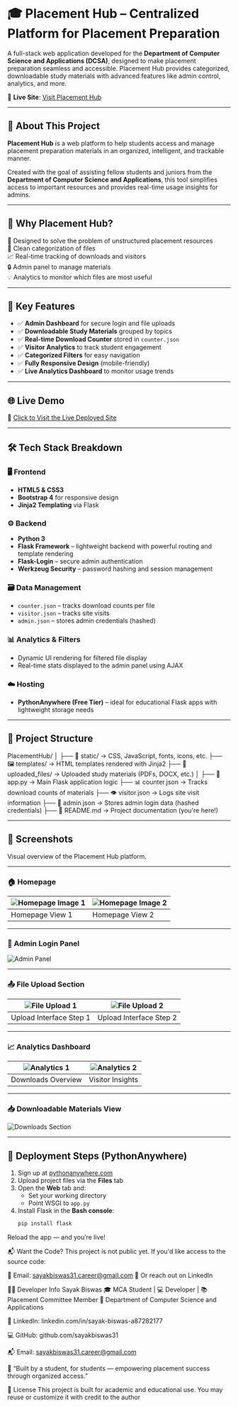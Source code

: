 # 🎓 Placement Hub – Centralized Platform for Placement Preparation

A full-stack web application developed for the **Department of Computer Science and Applications (DCSA)**, designed to make placement preparation seamless and accessible. Placement Hub provides categorized, downloadable study materials with advanced features like admin control, analytics, and more.

🔗 **Live Site**: [Visit Placement Hub](https://sayakbiswas.pythonanywhere.com/)

---

## 📘 About This Project

**Placement Hub** is a web platform to help students access and manage placement preparation materials in an organized, intelligent, and trackable manner.

Created with the goal of assisting fellow students and juniors from the **Department of Computer Science and Applications**, this tool simplifies access to important resources and provides real-time usage insights for admins.

---

## 🧠 Why Placement Hub?

🎯 Designed to solve the problem of unstructured placement resources  
📂 Clean categorization of files  
📈 Real-time tracking of downloads and visitors  
🔒 Admin panel to manage materials  
💡 Analytics to monitor which files are most useful

---

## 🌟 Key Features

- ✅ **Admin Dashboard** for secure login and file uploads  
- ✅ **Downloadable Study Materials** grouped by topics  
- ✅ **Real-time Download Counter** stored in `counter.json`  
- ✅ **Visitor Analytics** to track student engagement  
- ✅ **Categorized Filters** for easy navigation  
- ✅ **Fully Responsive Design** (mobile-friendly)  
- ✅ **Live Analytics Dashboard** to monitor usage trends  

---

## 🌐 Live Demo

📎 [Click to Visit the Live Deployed Site](https://sayakbiswas.pythonanywhere.com/)

---

## 🛠️ Tech Stack Breakdown

### 🖥️ Frontend
- **HTML5 & CSS3**
- **Bootstrap 4** for responsive design
- **Jinja2 Templating** via Flask

### ⚙️ Backend
- **Python 3**
- **Flask Framework** – lightweight backend with powerful routing and template rendering
- **Flask-Login** – secure admin authentication
- **Werkzeug Security** – password hashing and session management

### 🗃️ Data Management
- `counter.json` – tracks download counts per file  
- `visitor.json` – tracks site visits  
- `admin.json` – stores admin credentials (hashed)

### 📊 Analytics & Filters
- Dynamic UI rendering for filtered file display  
- Real-time stats displayed to the admin panel using AJAX

### ☁️ Hosting
- **PythonAnywhere (Free Tier)** – ideal for educational Flask apps with lightweight storage needs

---

## 📁 Project Structure

PlacementHub/
│
├── 🧾 static/ → CSS, JavaScript, fonts, icons, etc.
├── 🖼️ templates/ → HTML templates rendered with Jinja2
├── 📂 uploaded_files/ → Uploaded study materials (PDFs, DOCX, etc.)
│
├── 🧠 app.py → Main Flask application logic
├── 📊 counter.json → Tracks download counts of materials
├── 👁️ visitor.json → Logs site visit information
├── 🔐 admin.json → Stores admin login data (hashed credentials)
├── 📘 README.md → Project documentation (you're here!)


---

## 📸 Screenshots

Visual overview of the Placement Hub platform.

---

### 🏠 Homepage

| ![Homepage Image 1](screenshot/i1.png) | ![Homepage Image 2](screenshot/i2.png) |
|----------------------------------------|----------------------------------------|
| Homepage View 1                        | Homepage View 2                        |

---

### 🔐 Admin Login Panel

![Admin Panel](screenshot/admin.png)

---

### 📤 File Upload Section

| ![File Upload 1](screenshot/a2.png) | ![File Upload 2](screenshot/a3.png) |
|-------------------------------------|-------------------------------------|
| Upload Interface Step 1             | Upload Interface Step 2             |

---

### 📈 Analytics Dashboard

| ![Analytics 1](screenshot/i2.png) | ![Analytics 2](screenshot/i3.png) |
|-----------------------------------|-----------------------------------|
| Downloads Overview                | Visitor Insights                  |

---

### 📥 Downloadable Materials View

![Downloads Section](screenshot/i4.png)

---

## 🚀 Deployment Steps (PythonAnywhere)

1. Sign up at [pythonanywhere.com](https://www.pythonanywhere.com)
2. Upload project files via the **Files** tab
3. Open the **Web** tab and:
   - Set your working directory
   - Point WSGI to `app.py`
4. Install Flask in the **Bash console**:
   ```bash
   pip install flask
Reload the app — and you’re live!

📬 Want the Code?
This project is not public yet.
If you'd like access to the source code:

📧 Email: sayakbiswas31.career@gmail.com
💬 Or reach out on LinkedIn

👨‍💻 Developer Info
Sayak Biswas
🎓 MCA Student | 💻 Developer | 📚 Placement Committee Member
📍 Department of Computer Science and Applications

🔗 LinkedIn: linkedin.com/in/sayak-biswas-a87282177

💻 GitHub: github.com/sayakbiswas31

📬 Email: sayakbiswas31.career@gmail.com

🤝 “Built by a student, for students — empowering placement success through organized access.”

📝 License
This project is built for academic and educational use. You may reuse or customize it with credit to the author
